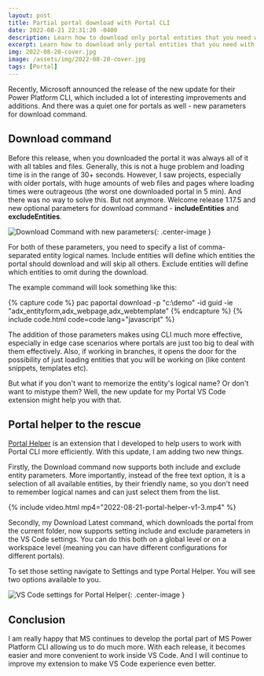 ```yaml
---
layout: post
title: Partial portal download with Portal CLI
date: 2022-08-21 22:31:20 -0400
description: Learn how to download only portal entities that you need with new PAC CLI update
excerpt: Learn how to download only portal entities that you need with new PAC CLI update
img: 2022-08-20-cover.jpg
image: /assets/img/2022-08-20-cover.jpg
tags: [Portal]
---
```


Recently, Microsoft announced the release of the new update for their Power Platform CLI, which included a lot of interesting improvements and additions. And there was a quiet one for portals as well - new parameters for download command.

## Download command

Before this release, when you downloaded the portal it was always all of it with all tables and files. Generally, this is not a huge problem and loading time is in the range of 30+ seconds. However, I saw projects, especially with older portals, with huge amounts of web files and pages where loading times were outrageous (the worst one downloaded portal in 5 min). And there was no way to solve this. But not anymore. Welcome release 1.17.5 and new optional parameters for download command - **includeEntities** and **excludeEntities**.

![Download Command with new parameters]({{site.baseurl}}/assets/img/2022-08-21-new-download-parameters.jpg){: .center-image }

For both of these parameters, you need to specify a list of comma-separated entity logical names. Include entities will define which entities the portal should download and will skip all others. Exclude entities will define which entities to omit during the download.

The example command will look something like this:

{% capture code %}
pac paportal download -p "c:\demo" -id guid -ie "adx_entityform,adx_webpage,adx_webtemplate"
{% endcapture %}
{% include code.html code=code lang="javascript" %}

The addition of those parameters makes using CLI much more effective, especially in edge case scenarios where portals are just too big to deal with them effectively. Also, if working in branches, it opens the door for the possibility of just loading entities that you will be working on (like content snippets, templates etc).

But what if you don't want to memorize the entity's logical name? Or don't want to mistype them? Well, the new update for my Portal VS Code extension might help you with that.

## Portal helper to the rescue

[Portal Helper](https://marketplace.visualstudio.com/items?itemName=oleksandr-olashyn.portal-helper-vscode) is an extension that I developed to help users to work with Portal CLI more efficiently. With this update, I am adding two new things.

Firstly, the Download command now supports both include and exclude entity parameters. More importantly, instead of the free text option, it is a selection of all available entities, by their friendly name, so you don't need to remember logical names and can just select them from the list.

{% include video.html mp4="2022-08-21-portal-helper-v1-3.mp4" %}

Secondly, my Download Latest command, which downloads the portal from the current folder, now supports setting include and exclude parameters in the VS Code settings. You can do this both on a global level or on a workspace level (meaning you can have different configurations for different portals).

To set those setting navigate to Settings and type Portal Helper. You will see two options available to you.

![VS Code settings for Portal Helper]({{site.baseurl}}/assets/img/2022-08-21-portal-helper-vscode-settings.jpg){: .center-image }

## Conclusion

I am really happy that MS continues to develop the portal part of MS Power Platform CLI allowing us to do much more. With each release, it becomes easier and more convenient to work inside VS Code. And I will continue to improve my extension to make VS Code experience even better.